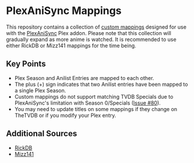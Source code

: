 # PlexAniSync Mappings

This repository contains a collection of [custom mappings](https://github.com/RickDB/PlexAniSync#custom-anime-mapping) designed for use with the [PlexAniSync](https://github.com/RickDB/PlexAniSync) Plex addon. Please note that this collection will gradually expand as more anime is watched. It is recommended to use either RickDB or Mizz141 mappings for the time being.

## Key Points

- Plex Season and Anilist Entries are mapped to each other.
- The plus (+) sign indicates that two Anilist entries have been mapped to a single Plex Season.
- Custom mappings do not support matching TVDB Specials due to PlexAniSync's limitation with Season 0/Specials ([Issue #80](https://github.com/RickDB/PlexAniSync/issues/80#issuecomment-944931420)).
- You may need to update titles on some mappings if they change on TheTVDB or if you modify your Plex entry.

## Additional Sources

- [RickDB](https://github.com/RickDB/PlexAniSync-Custom-Mappings)
- [Mizz141](https://github.com/mizz141/PlexAniSync-Mappings)
